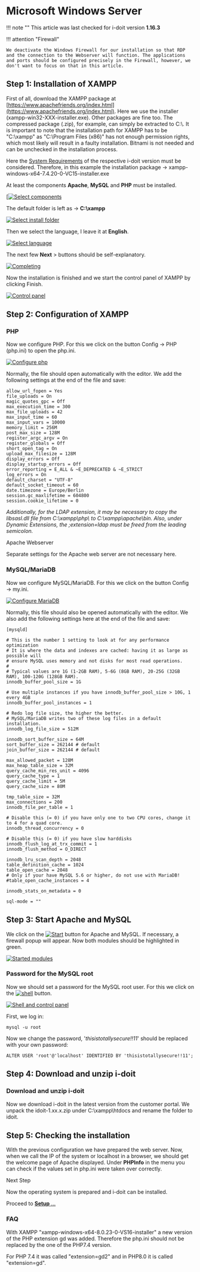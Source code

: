# Microsoft Windows Server

!!! note ""
    This article was last checked for i-doit version **1.16.3**

!!! attention "Firewall"

    We deactivate the Windows Firewall for our installation so that RDP and the connection to the Webserver will function. The applications and ports should be configured precisely in the Firewall, however, we don't want to focus on that in this article.

Step 1: Installation of XAMPP
-----------------------------

First of all, download the XAMPP package at [https://www.apachefriends.org/index.html](https://www.apachefriends.org/index.html). Here we use the installer (xampp-win32-XXX-installer.exe). Other packages are fine too. The compressed package (.zip), for example, can simply be extracted to C:\\. It is important to note that the installation path for XAMPP has to be "C:\\xampp" as "C:\\Program Files (x86)" has not enough permission rights, which most likely will result in a faulty installation. Bitnami is not needed and can be unchecked in the installation process.

Here the [System Requirements](../system-requirements.md) of the respective i-doit version must be considered. Therefore, in this example the installation package → xampp-windows-x64-7.4.20-0-VC15-installer.exe

At least the components **Apache**, **MySQL** and **PHP** must be installed.

[[![Select components](../../assets/images/en/installation/manual-installation/microsoft-windows-server/1-mws.png)](../../assets/images/en/installation/manual-installation/microsoft-windows-server/1-mws.png)

The default folder is left as → **C:\xampp**

[![Select install folder](../../assets/images/en/installation/manual-installation/microsoft-windows-server/2-mws.png)](../../assets/images/en/installation/manual-installation/microsoft-windows-server/2-mws.png)

Then we select the language, I leave it at **English**.

[![Select language](../../assets/images/en/installation/manual-installation/microsoft-windows-server/3-mws.png)](../../assets/images/en/installation/manual-installation/microsoft-windows-server/3-mws.png)

The next few **Next** \> buttons should be self-explanatory.

[![Completing](../../assets/images/en/installation/manual-installation/microsoft-windows-server/4-mws.png)](../../assets/images/en/installation/manual-installation/microsoft-windows-server/4-mws.png)

Now the installation is finished and we start the control panel of XAMPP by clicking Finish.

[![Control panel](../../assets/images/en/installation/manual-installation/microsoft-windows-server/5-mws.png)](../../assets/images/en/installation/manual-installation/microsoft-windows-server/5-mws.png)

Step 2: Configuration of XAMPP
------------------------------

### PHP

Now we configure PHP. For this we click on the button Config → PHP (php.ini) to open the php.ini.

[![Configure php](../../assets/images/en/installation/manual-installation/microsoft-windows-server/6-mws.png)](../../assets/images/en/installation/manual-installation/microsoft-windows-server/6-mws.png)

Normally, the file should open automatically with the editor. We add the following settings at the end of the file and save:

```shell
allow_url_fopen = Yes
file_uploads = On
magic_quotes_gpc = Off
max_execution_time = 300
max_file_uploads = 42
max_input_time = 60
max_input_vars = 10000
memory_limit = 256M
post_max_size = 128M
register_argc_argv = On
register_globals = Off
short_open_tag = On
upload_max_filesize = 128M
display_errors = Off
display_startup_errors = Off
error_reporting = E_ALL & ~E_DEPRECATED & ~E_STRICT
log_errors = On
default_charset = "UTF-8"
default_socket_timeout = 60
date.timezone = Europe/Berlin
session.gc_maxlifetime = 604800
session.cookie_lifetime = 0
```

_Additionally, for the LDAP extension, it may be necessary to copy the libsasl.dll file from C:\\xampp\\php\\ to C:\\xampp\\apache\\bin._
_Also, under Dynamic Extensions, the ;extension=ldap must be freed from the leading semicolon._

Apache Webserver

Separate settings for the Apache web server are not necessary here.

### MySQL/MariaDB

Now we configure MySQL/MariaDB. For this we click on the button Config → my.ini.

[![Configure MariaDB](../../assets/images/en/installation/manual-installation/microsoft-windows-server/7-mws.png)](../../assets/images/en/installation/manual-installation/microsoft-windows-server/7-mws.png)

Normally, this file should also be opened automatically with the editor. We also add the following settings here at the end of the file and save:

```shell
[mysqld]
  
# This is the number 1 setting to look at for any performance optimization
# It is where the data and indexes are cached: having it as large as possible will
# ensure MySQL uses memory and not disks for most read operations.
#
# Typical values are 1G (1-2GB RAM), 5-6G (8GB RAM), 20-25G (32GB RAM), 100-120G (128GB RAM).
innodb_buffer_pool_size = 1G
 
# Use multiple instances if you have innodb_buffer_pool_size > 10G, 1 every 4GB
innodb_buffer_pool_instances = 1
 
# Redo log file size, the higher the better.
# MySQL/MariaDB writes two of these log files in a default installation.
innodb_log_file_size = 512M
 
innodb_sort_buffer_size = 64M
sort_buffer_size = 262144 # default
join_buffer_size = 262144 # default
 
max_allowed_packet = 128M
max_heap_table_size = 32M
query_cache_min_res_unit = 4096
query_cache_type = 1
query_cache_limit = 5M
query_cache_size = 80M
 
tmp_table_size = 32M
max_connections = 200
innodb_file_per_table = 1
 
# Disable this (= 0) if you have only one to two CPU cores, change it to 4 for a quad core.
innodb_thread_concurrency = 0
 
# Disable this (= 0) if you have slow harddisks
innodb_flush_log_at_trx_commit = 1
innodb_flush_method = O_DIRECT
 
innodb_lru_scan_depth = 2048
table_definition_cache = 1024
table_open_cache = 2048
# Only if your have MySQL 5.6 or higher, do not use with MariaDB!
#table_open_cache_instances = 4
 
innodb_stats_on_metadata = 0
 
sql-mode = ""
```

Step 3: Start Apache and MySQL
------------------------------

We click on the [![Start](../../assets/images/en/installation/manual-installation/microsoft-windows-server/8-mws.png)](../../assets/images/en/installation/manual-installation/microsoft-windows-server/8-mws.png) button for Apache and MySQL. If necessary, a firewall popup will appear.
Now both modules should be highlighted in green.

[![Started modules](../../assets/images/en/installation/manual-installation/microsoft-windows-server/9-mws.png)](../../assets/images/en/installation/manual-installation/microsoft-windows-server/9-mws.png)

### Password for the MySQL root

Now we should set a password for the MySQL root user.
For this we click on the [![shell](../../assets/images/en/installation/manual-installation/microsoft-windows-server/10-mws.png)](../../assets/images/en/installation/manual-installation/microsoft-windows-server/10-mws.png) button.

[![Shell and control panel](../../assets/images/en/installation/manual-installation/microsoft-windows-server/11-mws.png)](../../assets/images/en/installation/manual-installation/microsoft-windows-server/11-mws.png)

First, we log in:

```shell
mysql -u root
```

Now we change the password, '_thisistotallysecure!!11_' should be replaced with your own password:

```shell
ALTER USER 'root'@'localhost' IDENTIFIED BY 'thisistotallysecure!!11';
```

Step 4: Download and unzip i-doit
---------------------------------

### Download and unzip i-doit

Now we download i-doit in the latest version from the customer portal.
We unpack the idoit-1.xx.x.zip under C:\\xampp\\htdocs and rename the folder to idoit.

Step 5: Checking the installation
---------------------------------

With the previous configuration we have prepared the web server. Now, when we call the IP of the system or localhost in a browser, we should get the welcome page of Apache displayed.
Under **PHPInfo** in the menu you can check if the values set in php.ini were taken over correctly.

Next Step

Now the operating system is prepared and i-doit can be installed.

Proceed to [**Setup** …](setup.md)

### FAQ

With XAMPP "xampp-windows-x64-8.0.23-0-VS16-installer" a new version of the PHP extension gd was added.
Therefore the php.ini should not be replaced by the one of the PHP7.4 version.

For PHP 7.4 it was called "extension=gd2" and in PHP8.0 it is called "extension=gd".

